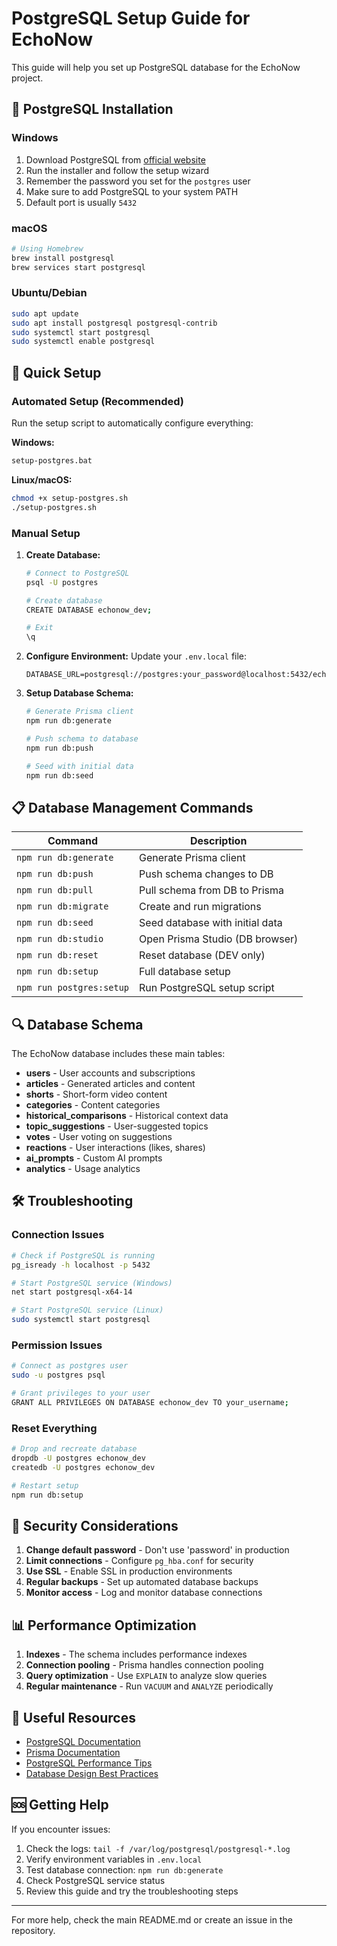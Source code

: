 # PostgreSQL Setup Guide for EchoNow

This guide will help you set up PostgreSQL database for the EchoNow project.

## 🐘 PostgreSQL Installation

### Windows
1. Download PostgreSQL from [official website](https://www.postgresql.org/download/windows/)
2. Run the installer and follow the setup wizard
3. Remember the password you set for the `postgres` user
4. Make sure to add PostgreSQL to your system PATH
5. Default port is usually `5432`

### macOS
```bash
# Using Homebrew
brew install postgresql
brew services start postgresql
```

### Ubuntu/Debian
```bash
sudo apt update
sudo apt install postgresql postgresql-contrib
sudo systemctl start postgresql
sudo systemctl enable postgresql
```

## 🚀 Quick Setup

### Automated Setup (Recommended)
Run the setup script to automatically configure everything:

**Windows:**
```cmd
setup-postgres.bat
```

**Linux/macOS:**
```bash
chmod +x setup-postgres.sh
./setup-postgres.sh
```

### Manual Setup

1. **Create Database:**
   ```bash
   # Connect to PostgreSQL
   psql -U postgres
   
   # Create database
   CREATE DATABASE echonow_dev;
   
   # Exit
   \q
   ```

2. **Configure Environment:**
   Update your `.env.local` file:
   ```env
   DATABASE_URL=postgresql://postgres:your_password@localhost:5432/echonow_dev
   ```

3. **Setup Database Schema:**
   ```bash
   # Generate Prisma client
   npm run db:generate
   
   # Push schema to database
   npm run db:push
   
   # Seed with initial data
   npm run db:seed
   ```

## 📋 Database Management Commands

| Command | Description |
|---------|-------------|
| `npm run db:generate` | Generate Prisma client |
| `npm run db:push` | Push schema changes to DB |
| `npm run db:pull` | Pull schema from DB to Prisma |
| `npm run db:migrate` | Create and run migrations |
| `npm run db:seed` | Seed database with initial data |
| `npm run db:studio` | Open Prisma Studio (DB browser) |
| `npm run db:reset` | Reset database (DEV only) |
| `npm run db:setup` | Full database setup |
| `npm run postgres:setup` | Run PostgreSQL setup script |

## 🔍 Database Schema

The EchoNow database includes these main tables:

- **users** - User accounts and subscriptions
- **articles** - Generated articles and content
- **shorts** - Short-form video content
- **categories** - Content categories
- **historical_comparisons** - Historical context data
- **topic_suggestions** - User-suggested topics
- **votes** - User voting on suggestions
- **reactions** - User interactions (likes, shares)
- **ai_prompts** - Custom AI prompts
- **analytics** - Usage analytics

## 🛠️ Troubleshooting

### Connection Issues
```bash
# Check if PostgreSQL is running
pg_isready -h localhost -p 5432

# Start PostgreSQL service (Windows)
net start postgresql-x64-14

# Start PostgreSQL service (Linux)
sudo systemctl start postgresql
```

### Permission Issues
```bash
# Connect as postgres user
sudo -u postgres psql

# Grant privileges to your user
GRANT ALL PRIVILEGES ON DATABASE echonow_dev TO your_username;
```

### Reset Everything
```bash
# Drop and recreate database
dropdb -U postgres echonow_dev
createdb -U postgres echonow_dev

# Restart setup
npm run db:setup
```

## 🔐 Security Considerations

1. **Change default password** - Don't use 'password' in production
2. **Limit connections** - Configure `pg_hba.conf` for security
3. **Use SSL** - Enable SSL in production environments
4. **Regular backups** - Set up automated database backups
5. **Monitor access** - Log and monitor database connections

## 📊 Performance Optimization

1. **Indexes** - The schema includes performance indexes
2. **Connection pooling** - Prisma handles connection pooling
3. **Query optimization** - Use `EXPLAIN` to analyze slow queries
4. **Regular maintenance** - Run `VACUUM` and `ANALYZE` periodically

## 🔗 Useful Resources

- [PostgreSQL Documentation](https://www.postgresql.org/docs/)
- [Prisma Documentation](https://www.prisma.io/docs/)
- [PostgreSQL Performance Tips](https://wiki.postgresql.org/wiki/Performance_Optimization)
- [Database Design Best Practices](https://www.postgresql.org/docs/current/ddl-best-practices.html)

## 🆘 Getting Help

If you encounter issues:

1. Check the logs: `tail -f /var/log/postgresql/postgresql-*.log`
2. Verify environment variables in `.env.local`
3. Test database connection: `npm run db:generate`
4. Check PostgreSQL service status
5. Review this guide and try the troubleshooting steps

---

For more help, check the main README.md or create an issue in the repository.